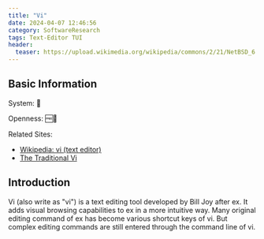 ```yaml
---
title: "Vi"
date: 2024-04-07 12:46:56
category: SoftwareResearch
tags: Text-Editor TUI
header:
  teaser: https://upload.wikimedia.org/wikipedia/commons/2/21/NetBSD_6.1_vi_C_Hello_World.png
---
```


## Basic Information

System: 🐧

Openness: 🆓📖

Related Sites:

* [Wikipedia: vi (text editor)](https://en.wikipedia.org/wiki/Vi_(text_editor))
* [The Traditional Vi](https://ex-vi.sourceforge.net/)

## Introduction

Vi (also write as "vi") is a text editing tool developed by Bill Joy after ex. It adds visual browsing capabilities to ex in a more intuitive way. Many original editing command of ex has become various shortcut keys of vi. But complex editing commands are still entered through the command line of vi.
